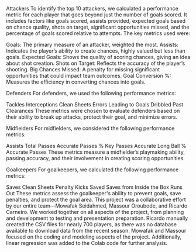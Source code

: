 Attackers
To identify the top 10 attackers, we calculated a performance metric for each player that goes beyond just the number of goals scored. It includes factors like goals scored, assists provided, expected goals based on chance quality, shots on target, significant opportunities missed, and the percentage of goals scored relative to attempts. The key metrics used were:

Goals: The primary measure of an attacker, weighted the most.
Assists: Indicates the player’s ability to create chances, highly valued but less than goals.
Expected Goals: Shows the quality of scoring chances, giving an idea about shot creation.
Shots on Target: Reflects the accuracy of the player’s shooting.
Big Chances Missed: A penalty for missing significant opportunities that could impact team outcomes.
Goal Conversion %: Measures the efficiency in converting chances into goals.


Defenders
For defenders, we used the following performance metrics:

Tackles
Interceptions
Clean Sheets
Errors Leading to Goals
Dribbled Past
Clearances
These metrics were chosen to evaluate defenders based on their ability to break up attacks, protect their goal, and minimize errors.

Midfielders
For midfielders, we considered the following performance metrics:

Assists
Total Passes
Accurate Passes %
Key Passes
Accurate Long Ball %
Accurate Passes
These metrics measure a midfielder’s playmaking ability, passing accuracy, and their involvement in creating scoring opportunities.

Goalkeepers
For goalkeepers, we calculated the following performance metrics:

Saves
Clean Sheets
Penalty Kicks Saved
Saves from Inside the Box
Runs Out
These metrics assess the goalkeeper's ability to prevent goals, save penalties, and protect the goal area.
This project was a collaborative effort by our entire team—Mowafak Seidahmed, Massour Oroubode, and Ricardo Carneiro. We worked together on all aspects of the project, from planning and development to testing and presentation preparation. Ricardo manually created the CSV files for nearly 700 players, as there was no database available to download data from the recent season. Mowafak and Massour focused on the coding and modeling aspects of the project. Additionally, linear regression was added to the Colab code for further analysis.
